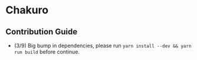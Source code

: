 # Chakuro

## Contribution Guide

- (3/9) Big bump in dependencies, please run  `yarn install --dev && yarn run build` before continue.